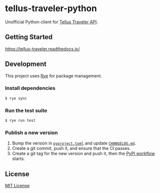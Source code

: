 # tellus-traveler-python

Unofficial Python client for [Tellus Traveler API](https://www.tellusxdp.com/docs/travelers/).

## Getting Started

https://tellus-traveler.readthedocs.io/

## Development

This project uses [Rye](https://rye-up.com/) for package management.

### Install dependencies

    $ rye sync

### Run the test suite

    $ rye run test

### Publish a new version

1. Bump the version in [`pyproject.toml`](pyproject.toml) and update [`CHANGELOG.md`](CHANGELOG.md).
2. Create a git commit, push it, and ensure that the CI passes.
3. Create a git tag for the new version and push it, then the [PyPI workflow](https://github.com/sankichi92/tellus-traveler-python/actions/workflows/pypi.yml) starts.

## License

[MIT License](LICENSE)
